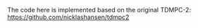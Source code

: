 The code here is implemented based on the original TDMPC-2: https://github.com/nicklashansen/tdmpc2
